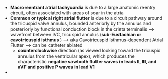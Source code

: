 - **Macroreentrant atrial tachycardia** is due to a large anatomic reentry circuit, often associated with areas of scar in the atria
- **Common or typical right atrial flutter** is due to a circuit pathway around the tricuspid valve annulus, bounded anteriorly by the annulus and posteriorly by functional conduction block in the crista terminalis --> wavefront between IVC, tricuspid annulus (**sub-Eustachian or cavotricuspid isthmus** ) --> aka Cavotricuspid Isthmus-dependent Atrial Flutter --> can be catheter ablated 
	- **counterclockwise** direction (as viewed looking toward the tricuspid annulus from the ventricular apex), which produces the characteristic **negative sawtooth flutter waves in leads II, III, and aVF and positive P waves in lead V1**
- 